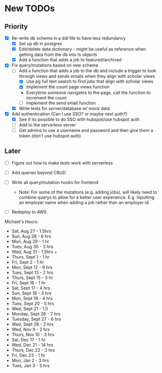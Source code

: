 # New TODOs
## Priority
- [X] Re-write db schema in a ddl file to have less redundancy
    - [X] Set up db in postgres
    - [X] Edit/delete data dictionary - might be useful as reference when getting data from the db into ts objects
    - [X] Add a function that adds a job to featured/archived
- [X] Fix query/mutations based on new schema
    - [ ] Add a function that adds a job to the db and include a trigger to look through views and sends emails when they align with scholar views
        - [X] Use pg full text search to find jobs that align with scholar views
        - [X] Implement the count page views function
         - Everytime someone navigates to the page, call the function to increment the count
        - [ ] Implement the send email function
    - [X] Write tests for server/database w/ mock data
- [X] Add authentication (Can I use SSO? or maybe next auth?)
    - [X] See if its possible to do SSO with hubspot/use hubspot auth 
    - [ ] Add to the serverless server
     - [ ] Get admins to use a username and password and then give them a token (don't use hubspot auth)
## Later
- [ ] Figure out how to make tests work with serverless
- [ ] Add queries beyond CRUD
- [ ] Write all query/mutation hooks for frontend
    - Note: For some of the mutations (e.g. adding jobs), will likely need to combine
        querys to allow for a better user experience. E.g. inputting an employer name
        when adding a job rather than an employer id.
- [ ] Redeploy to AWS
 

Michael's Hours:
- Sat, Aug 27 - 1.5hrs
- Sun, Aug 28 - 6 hrs
- Mon, Aug 29 - 1 hr
- Tues, Aug 30 - 3 hrs
- Wed, Aug 31 - 1.5hrs + 
- Thurs, Sept 1 - 1 hr
- Fri, Sept 2 - 1 hr
- Mon, Sept 12 - 9 hrs
- Tues, Sept 13 - 2 hrs
- Thurs, Sept 15 - 3 hr
- Fri, Sept 16 - 1 hr
- Sat, Sept 17 - 4 hrs
- Sun, Sept 18 - 3 hrs
- Mon, Sept 19 - 4 hrs
- Tues, Sept 20 - 5 hrs
- Wed, Sept 21 - 1.5
- Monday, Sept 26 - 7 hrs
- Tuesday, Sept 27 - 6 hrs
- Wed, Sept 28 - 2 hrs
- Wed, Nov 9 - 2 hrs
- Thurs, Nov 10 - 3 hrs
- Sat, Dec 17 - 1 hr
- Wed, Dec 21 - 14 hrs
- Thurs, Dec 22 - 3 hrs
- Fri, Dec 23 - 1 hr
- Mon, Jan 2 - 3 hrs
- Tues, Jan 3 - 5 hrs
